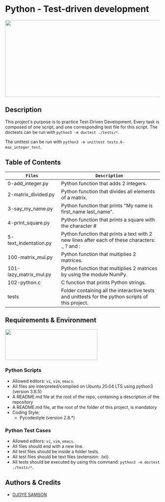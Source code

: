 # Python - Test-driven development
<p align="center">
<img src="https://s3.amazonaws.com/intranet-projects-files/holbertonschool-higher-level_programming+/246/giphy-4.gif" width="600" height="250" />
</p>
  
## Description
This project's purpose is to practice Test-Driven Development. Every task is composed of one script, and one corresponding test file for this script. The doctests can be run with `python3 -m doctest ./tests/*`.

The unittest can be run with `python3 -m unittest tests.6-max_integer_test`.

## Table of Contents
| **`Files`** | **`Description`** |
| --- | --- |
| 0-add_integer.py	| Python function that adds 2 integers. |
| 2-matrix_divided.py	| Python function that divides all elements of a matrix. |
| 3-say_my_name.py	| Python function that prints "My name is first_name last_name". |
| 4-print_square.py	| Python function that prints a square with the character # |
| 5-text_indentation.py	| Python function that prints a text with 2 new lines after each of these characters: ., ? and : |
| 100-matrix_mul.py	| Python function that multiplies 2 matrices. |
| 101-lazy_matrix_mul.py	| Python function that multiplies 2 matrices by using the module NumPy. |
| 102-python.c	| C function that prints Python strings. |
| tests	| Folder containing all the interactive tests and unittests for the python scripts of this project. |


## Requirements & Environment
<img src="https://alx-apply.hbtn.io/brand_alx/share_image_2019.jpg" width="300" height="100" />

### Python Scripts
- Allowed editors: `vi`, `vim`, `emacs`.
- All files are interpreted/compiled on Ubuntu 20.04 LTS using python3 (version 3.8.5)
- A README.md file at the root of the repo, containing a description of the repository
- A README.md file, at the root of the folder of this project, is mandatory
- Coding Style;
  - Pycodestyle (version 2.8.*)

###  Python Test Cases
- Allowed editors: `vi`, `vim`, `emacs`.
- All files should end with a new line.
- All test files should be inside a folder tests.
- All test files should be text files (extension: .txt).
- All tests should be executed by using this command: `python3 -m doctest ./tests/*`.

## Authors & Credits
- [OJOYE SAMSON](https://github.com/ojoye)

